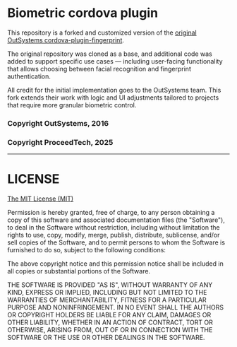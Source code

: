 # Biometric cordova plugin

This repository is a forked and customized version of the [original OutSystems cordova-plugin-fingerprint](https://github.com/OutSystems/cordova-plugin-fingerprint).

The original repository was cloned as a base, and additional code was added to support specific use cases — including user-facing functionality that allows choosing between facial recognition and fingerprint authentication.

All credit for the initial implementation goes to the OutSystems team.
This fork extends their work with logic and UI adjustments tailored to projects that require more granular biometric control.

### Copyright OutSystems, 2016
### Copyright ProceedTech, 2025

---

LICENSE
=======


[The MIT License (MIT)](http://www.opensource.org/licenses/mit-license.html)

Permission is hereby granted, free of charge, to any person obtaining a copy
of this software and associated documentation files (the "Software"), to deal
in the Software without restriction, including without limitation the rights
to use, copy, modify, merge, publish, distribute, sublicense, and/or sell
copies of the Software, and to permit persons to whom the Software is
furnished to do so, subject to the following conditions:

The above copyright notice and this permission notice shall be included in
all copies or substantial portions of the Software.

THE SOFTWARE IS PROVIDED "AS IS", WITHOUT WARRANTY OF ANY KIND, EXPRESS OR
IMPLIED, INCLUDING BUT NOT LIMITED TO THE WARRANTIES OF MERCHANTABILITY,
FITNESS FOR A PARTICULAR PURPOSE AND NONINFRINGEMENT. IN NO EVENT SHALL THE
AUTHORS OR COPYRIGHT HOLDERS BE LIABLE FOR ANY CLAIM, DAMAGES OR OTHER
LIABILITY, WHETHER IN AN ACTION OF CONTRACT, TORT OR OTHERWISE, ARISING FROM,
OUT OF OR IN CONNECTION WITH THE SOFTWARE OR THE USE OR OTHER DEALINGS IN
THE SOFTWARE.
